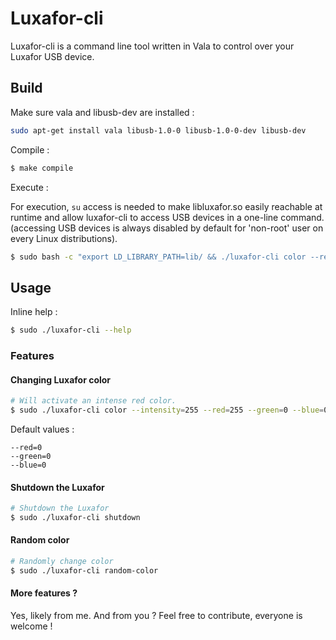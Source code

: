 # Luxafor-cli

Luxafor-cli is a command line tool written in Vala to control over your Luxafor USB device.

## Build

Make sure vala and libusb-dev are installed :
```bash
sudo apt-get install vala libusb-1.0-0 libusb-1.0-0-dev libusb-dev
```

Compile :
```bash
$ make compile
```

Execute :

For execution, `su` access is needed to make libluxafor.so easily reachable at runtime and allow luxafor-cli to access USB devices in a one-line command. (accessing USB devices is always disabled by default for 'non-root' user on every Linux distributions).

```bash
$ sudo bash -c "export LD_LIBRARY_PATH=lib/ && ./luxafor-cli color --red=255"
```

## Usage

Inline help :

```bash
$ sudo ./luxafor-cli --help
```

### Features

#### Changing Luxafor color

```bash
# Will activate an intense red color.
$ sudo ./luxafor-cli color --intensity=255 --red=255 --green=0 --blue=0
```

Default values :
```
--red=0
--green=0
--blue=0
```

#### Shutdown the Luxafor

```bash
# Shutdown the Luxafor
$ sudo ./luxafor-cli shutdown
```

#### Random color

```bash
# Randomly change color
$ sudo ./luxafor-cli random-color
```

#### More features ?

Yes, likely from me. And from you ? Feel free to contribute, everyone is welcome !

